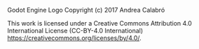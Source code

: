 Godot Engine Logo
Copyright (c) 2017 Andrea Calabró

This work is licensed under a Creative Commons Attribution 4.0 International
License (CC-BY-4.0 International) <https://creativecommons.org/licenses/by/4.0/>.

